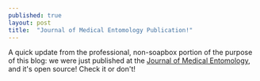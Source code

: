 ```yaml
---
published: true
layout: post
title:  "Journal of Medical Entomology Publication!"
---
```


A quick update from the professional, non-soapbox portion of the purpose of this blog: we were just published at the [Journal of Medical Entomology](https://academic.oup.com/jme/advance-article/doi/10.1093/jme/tjaf036/8110514?searchresult=1), and it's open source! Check it or don't!